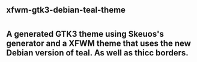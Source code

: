 #
## xfwm-gtk3-debian-teal-theme
#
## A generated GTK3 theme using Skeuos's generator and a XFWM theme that uses the new Debian version of teal. As well as thicc borders.
